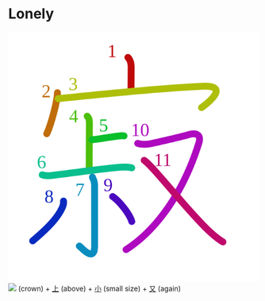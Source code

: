 # Lonely
![5bc2](Kanji/kanji-colorize/5bc2.svg)
![](http://www.kanjidamage.com/assets/radsmall/crown-8ef5ecce0608dafcb65383fca482342b426aa51393f24254287b0012d7fff3bc.jpg) (crown) + [上](Kanji/kanji-dict/上.md) (above) + [小](Kanji/kanji-dict/小.md) (small size) + [又](Kanji/kanji-dict/又.md) (again)